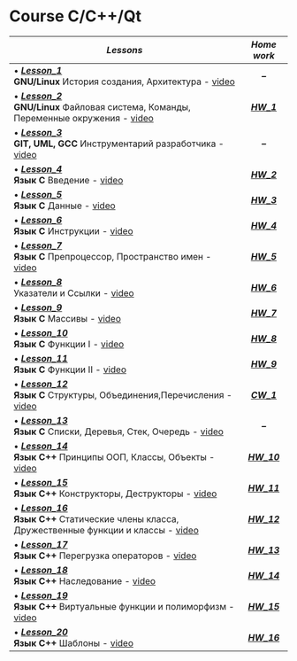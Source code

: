 # Course C/C++/Qt

|***Lessons***|***Home work***|
|---|:-:|
|• [***Lesson_1***](https://github.com/BurdichxD4r/Cpp_Lessons/tree/master/class_work/Lesson_1)<br>**GNU/Linux** История создания, Архитектура - [video](https://youtu.be/OqUWYzSx-PI)| ***–*** |
|• [***Lesson_2***](https://github.com/BurdichxD4r/Cpp_Lessons/tree/master/class_work/Lesson_2)<br>**GNU/Linux** Файловая система, Команды, Переменные окружения - [video]()|[***HW_1***](https://github.com/BurdichxD4r/Cpp_Lessons/tree/master/home_work/HW_1_Burdeynyi#task_1)|
|• [***Lesson_3***](https://github.com/BurdichxD4r/Cpp_Lessons/tree/master/class_work/Lesson_3)<br>**GIT, UML, GCC** Инструментарий разработчика - [video]()| ***–*** |
|• [***Lesson_4***](https://github.com/BurdichxD4r/Cpp_Lessons/tree/master/class_work/Lesson_4)<br>**Язык С** Введение - [video](https://youtu.be/kgZVgsyuemw)|[***HW_2***](https://github.com/BurdichxD4r/Cpp_Lessons/tree/master/home_work/HW_2_Burdeynyi#task_1)|
|• [***Lesson_5***](https://github.com/BurdichxD4r/Cpp_Lessons/blob/master/class_work/Lesson_5/README.md#данные-в-языке-c)<br>**Язык С** Данные - [video](https://youtu.be/6KBc3ibBQMc)|[***HW_3***](https://github.com/BurdichxD4r/Cpp_Lessons/tree/master/home_work/HW_3_Burdeynyi#task_3)|
|• [***Lesson_6***](https://github.com/BurdichxD4r/Cpp_Lessons/blob/master/class_work/Lesson_6/README.md#инструкции-языка-с)<br>**Язык C** Инструкции - [video](https://youtu.be/L80Q1JzDE9I)|[***HW_4***](https://github.com/BurdichxD4r/Cpp_Lessons/tree/master/home_work/HW_4_Burdeynyi#task_1)|
|• [***Lesson_7***](https://github.com/BurdichxD4r/Cpp_Lessons/blob/master/class_work/Lesson_7/README.md#препроцессорпространство-имен)<br>**Язык C** Препроцессор, Пространство имен - [video](https://youtu.be/O4JWybS2SyA)|[***HW_5***](https://github.com/BurdichxD4r/Cpp_Lessons/tree/master/home_work/HW_5_Burdeynyi#task_1)|
|• [***Lesson_8***](https://github.com/BurdichxD4r/Cpp_Lessons/blob/master/class_work/Lesson_8/README.md#указатели-и-ссылки)<br>Указатели и Ссылки - [video](https://youtu.be/eED2VTY6BA8)|[***HW_6***](https://github.com/BurdichxD4r/Cpp_Lessons/tree/master/home_work/HW_6_Burdeynyi#task_1)|
|• [***Lesson_9***](https://github.com/BurdichxD4r/Cpp_Lessons/tree/master/class_work/Lesson_9#массивы-в-языке-с)<br>**Язык C** Массивы - [video](https://youtu.be/Z3rtVE36QAM)|[***HW_7***](https://github.com/BurdichxD4r/Cpp_Lessons/tree/master/home_work/HW_7_Burdeynyi#task_1)|
|• [***Lesson_10***](https://github.com/BurdichxD4r/Cpp_Lessons/tree/master/class_work/Lesson_10#функции-в-языке-с-i)<br>**Язык C** Функции I - [video]()|[***HW_8***](https://github.com/BurdichxD4r/Cpp_Lessons/tree/master/home_work/HW_8_Burdeynyi#task_1)|
|• [***Lesson_11***](https://github.com/BurdichxD4r/Cpp_Lessons/tree/master/class_work/Lesson_11)<br>**Язык C** Функции II - [video]()|[***HW_9***](https://github.com/BurdichxD4r/Cpp_Lessons/tree/master/home_work/HW_9_Burdeynyi#task_1)|
|• [***Lesson_12***](https://github.com/BurdichxD4r/Cpp_Lessons/tree/master/class_work/Lesson_12)<br>**Язык C** Структуры, Объединения,Перечисления - [video]()|[***CW_1***](https://github.com/BurdichxD4r/Cpp_Lessons/tree/master/home_work/CW_1_Burdeynyi#курсовая-работа-1)|
|• [***Lesson_13***](https://github.com/BurdichxD4r/Cpp_Lessons/tree/master/class_work/Lesson_13#списки-деревья-стек-очередь)<br>**Язык C** Списки, Деревья, Стек, Очередь - [video]()| ***–*** |
|• [***Lesson_14***](https://github.com/BurdichxD4r/Cpp_Lessons/tree/master/class_work/Lesson_14#принципы-ооп-классы-объекты)<br>**Язык C++** Принципы ООП, Классы, Объекты - [video]()|[***HW_10***](https://github.com/BurdichxD4r/Cpp_Lessons/tree/master/home_work/HW_10_Burdeynyi#task_1)|
|• [***Lesson_15***](https://github.com/BurdichxD4r/Cpp_Lessons/blob/master/class_work/Lesson_15/README.md)<br>**Язык C++** Конструкторы, Деструкторы - [video]()|[***HW_11***](https://github.com/BurdichxD4r/Cpp_Lessons/tree/master/home_work/HW_11_Burdeynyi#task_1)|
|• [***Lesson_16***](https://github.com/BurdichxD4r/Cpp_Lessons/blob/master/class_work/Lesson_16/README.md)<br>**Язык C++** Статические члены класса, Дружественные функции и классы - [video]()|[***HW_12***](https://github.com/BurdichxD4r/Cpp_Lessons/tree/master/home_work/HW_12_Burdeynyi#task_1)|
|• [***Lesson_17***](https://github.com/BurdichxD4r/Cpp_Lessons/tree/master/class_work/Lesson_17#перегрузка-операторов-в-с)<br>**Язык C++** Перегрузка операторов - [video]()|[***HW_13***](https://github.com/BurdichxD4r/Cpp_Lessons/tree/master/home_work/HW_13_Burdeynyi#task_1)|
|• [***Lesson_18***](https://github.com/BurdichxD4r/Cpp_Lessons/tree/master/class_work/Lesson_18#наследование-в-с)<br>**Язык C++** Наследование - [video]()|[***HW_14***](https://github.com/BurdichxD4r/Cpp_Lessons/tree/master/home_work/HW_14_Burdeynyi#task_1)|
|• [***Lesson_19***](https://github.com/BurdichxD4r/Cpp_Lessons/tree/master/class_work/Lesson_19#виртуальные-функции-и-полиморфизм)<br>**Язык C++** Виртуальные функции и полиморфизм - [video]()|[***HW_15***](https://github.com/BurdichxD4r/Cpp_Lessons/tree/master/home_work/HW_15_Burdeynyi#task_1)|
|• [***Lesson_20***](https://github.com/BurdichxD4r/Cpp_Lessons/tree/master/class_work/Lesson_20#шаблоны-в-c)<br>**Язык C++** Шаблоны - [video]()|[***HW_16***](https://github.com/BurdichxD4r/Cpp_Lessons/tree/master/home_work/HW_16_Burdeynyi#task_1)|